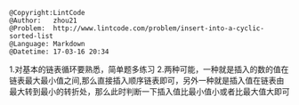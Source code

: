 ```
@Copyright:LintCode
@Author:   zhou21
@Problem:  http://www.lintcode.com/problem/insert-into-a-cyclic-sorted-list
@Language: Markdown
@Datetime: 17-03-16 20:34
```

1.对基本的链表循环要熟悉，简单题多练习
2.两种可能，一种就是插入的数的值在链表最大最小值之间,那么直接插入顺序链表即可，另外一种就是插入值在链表由最大转到最小的转折处，那么此时判断一下插入值比最小值小或者比最大值大即可